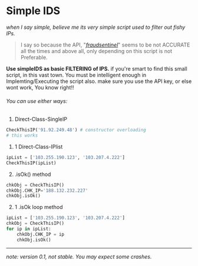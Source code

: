 # Simple IDS
_when I say simple, believe me its very simple script used to filter out fishy IPs._

> I say so because the API, "[_fraudsentinel_](https://rapidapi.com/fraudsentinel-ltd-fraudsentinel-ltd-default/api/fraudsentinel)" seems to be not ACCURATE all the times and above all, only depending on this script is not Preferable.

**Use simpleIDS as basic FILTERING of IPS.** 
if you're smart to find this small script, in this vast town. You must be intelligent enough in Implemting/Executing the script also. make sure you use the API key, or else wont work, You know right!!  

###### You can use either ways:
1. Direct-Class-SingleIP
```Python
CheckThisIP('91.92.249.48') # constructor overloading
# this works
```
1. 1 Direct-Class-IPlist
```Python
ipList = ['103.255.190.123', '103.207.4.222']
CheckThisIP(ipList)
```

2. .isOk() method
```Python
chkObj = CheckThisIP()
chkObj.CHK_IP='188.132.232.227' 
chkObj.isOk()
```
2. 1 .isOk loop method
```Python
ipList = ['103.255.190.123', '103.207.4.222']
chkObj = CheckThisIP()
for ip in ipList:
	chkObj.CHK_IP = ip
	chkObj.isOk()
```
---
*note: version 0.1, not stable. You may expect some crashes.*